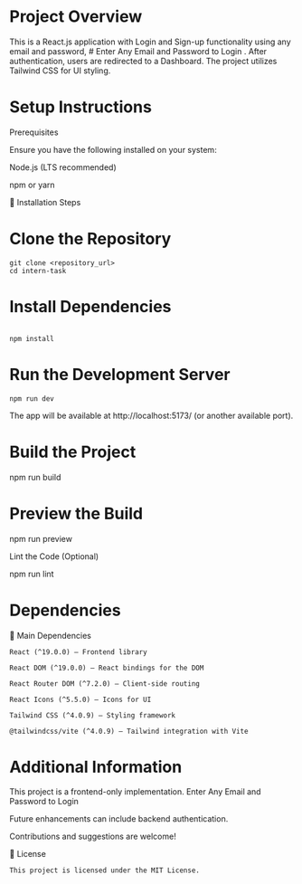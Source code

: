 
 

 # Project Overview

This is a React.js application with Login and Sign-up functionality using any email and password,  # Enter Any Email and Password  to Login . After authentication, users are redirected to a Dashboard. The project utilizes Tailwind CSS for UI styling.

 # Setup Instructions

Prerequisites

Ensure you have the following installed on your system:

Node.js (LTS recommended)

npm or yarn

🔧 Installation Steps

# Clone the Repository
```
git clone <repository_url>
cd intern-task
```

# Install Dependencies
```

npm install

```

# Run the Development Server
```
npm run dev
```

The app will be available at http://localhost:5173/ (or another available port).

# Build the Project

npm run build

# Preview the Build

npm run preview

Lint the Code (Optional)

npm run lint

# Dependencies

🔹 Main Dependencies
```
React (^19.0.0) – Frontend library

React DOM (^19.0.0) – React bindings for the DOM

React Router DOM (^7.2.0) – Client-side routing

React Icons (^5.5.0) – Icons for UI

Tailwind CSS (^4.0.9) – Styling framework

@tailwindcss/vite (^4.0.9) – Tailwind integration with Vite
```



# Additional Information

This project is a frontend-only implementation. Enter Any Email and Password to Login

Future enhancements can include backend authentication.

Contributions and suggestions are welcome!

📝 License
```
This project is licensed under the MIT License.
```
